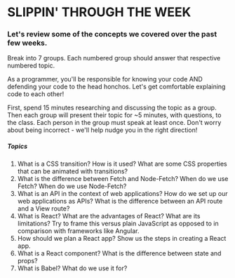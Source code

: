 # SLIPPIN' THROUGH THE WEEK

### Let's review some of the concepts we covered over the past few weeks.
Break into 7 groups. Each numbered group should answer that respective numbered topic.

As a programmer, you'll be responsible for knowing your code AND defending your code to the head honchos. Let's get comfortable explaining code to each other!

First, spend 15 minutes researching and discussing the topic as a group. Then each group will present their topic for ~5 minutes, with questions, to the class. Each person in the group must speak at least once. Don't worry about being incorrect - we'll help nudge you in the right direction!

##### Topics
1. What is a CSS transition? How is it used? What are some CSS properties that can be animated with transitions?
2. What is the difference between Fetch and Node-Fetch? When do we use Fetch? When do we use Node-Fetch?
3. What is an API in the context of web applications? How do we set up our web applications as APIs? What is the difference between an API route and a View route?
4. What is React? What are the advantages of React? What are its limitations? Try to frame this versus plain JavaScript as opposed to in comparison with frameworks like Angular.
5. How should we plan a React app? Show us the steps in creating a React app.
6. What is a React component? What is the difference between state and props?
7. What is Babel? What do we use it for? 